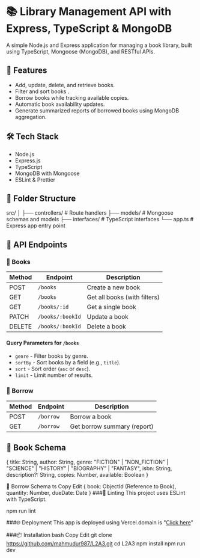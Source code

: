 # 📚 Library Management API with Express, TypeScript & MongoDB

A simple Node.js and Express application for managing a book library, built using TypeScript, Mongoose (MongoDB), and RESTful APIs.

## 🚀 Features

- Add, update, delete, and retrieve books.
- Filter and sort books .
- Borrow books while tracking available copies.
- Automatic book availability updates.
- Generate summarized reports of borrowed books using MongoDB aggregation.

## 🛠 Tech Stack

- Node.js
- Express.js
- TypeScript
- MongoDB with Mongoose
- ESLint & Prettier

## 📁 Folder Structure

src/
│
├── controllers/ # Route handlers
├── models/ # Mongoose schemas and models
├── interfaces/ # TypeScript interfaces
└── app.ts # Express app entry point

## 📌 API Endpoints

### 📘 Books

| Method | Endpoint         | Description                  |
| ------ | ---------------- | ---------------------------- |
| POST   | `/books`         | Create a new book            |
| GET    | `/books`         | Get all books (with filters) |
| GET    | `/books/:id`     | Get a single book            |
| PATCH  | `/books/:bookId` | Update a book                |
| DELETE | `/books/:bookId` | Delete a book                |

#### Query Parameters for `/books`

- `genre` - Filter books by genre.
- `sortBy` - Sort books by a field (e.g., `title`).
- `sort` - Sort order (`asc` or `desc`).
- `limit` - Limit number of results.

### 📙 Borrow

| Method | Endpoint  | Description                 |
| ------ | --------- | --------------------------- |
| POST   | `/borrow` | Borrow a book               |
| GET    | `/borrow` | Get borrow summary (report) |

## 📄 Book Schema

{
title: String,
author: String,
genre: "FICTION" | "NON_FICTION" | "SCIENCE" | "HISTORY" | "BIOGRAPHY" | "FANTASY",
isbn: String,
description?: String,
copies: Number,
available: Boolean
}

🔄 Borrow Schema
ts
Copy
Edit
{
book: ObjectId (Reference to Book),
quantity: Number,
dueDate: Date
}
###🧪 Linting
This project uses ESLint with TypeScript.

npm run lint

###🌐 Deployment
This app is deployed using Vercel.domain is "[Click here](https://l2-a3-amber.vercel.app/)"

###📦 Installation
bash
Copy
Edit
git clone https://github.com/mahmudur987/L2A3.git
cd L2A3
npm install
npm run dev
